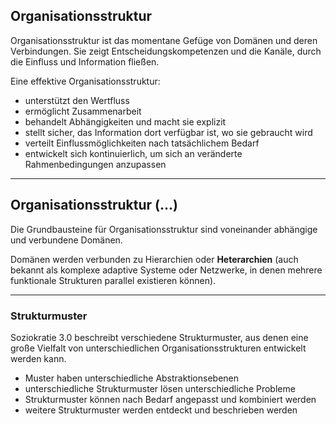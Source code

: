 ## Organisationsstruktur

Organisationsstruktur ist das momentane Gefüge von Domänen und deren Verbindungen. Sie zeigt Entscheidungskompetenzen und die Kanäle, durch die Einfluss und Information fließen.

Eine effektive Organisationsstruktur:

- unterstützt den Wertfluss
- ermöglicht Zusammenarbeit
- behandelt Abhängigkeiten und macht sie explizit
- stellt sicher, das Information dort verfügbar ist, wo sie gebraucht wird
- verteilt Einflussmöglichkeiten nach tatsächlichem Bedarf
- entwickelt sich kontinuierlich, um sich an veränderte Rahmenbedingungen anzupassen

* * *

## Organisationsstruktur (…)

Die Grundbausteine für Organisationsstruktur sind voneinander abhängige und verbundene Domänen.

Domänen werden verbunden zu Hierarchien oder **Heterarchien** (auch bekannt als komplexe adaptive Systeme oder Netzwerke, in denen mehrere funktionale Strukturen parallel existieren können).

* * *

### Strukturmuster

Soziokratie 3.0 beschreibt verschiedene Strukturmuster, aus denen eine große Vielfalt von unterschiedlichen Organisationsstrukturen entwickelt werden kann.

- Muster haben unterschiedliche Abstraktionsebenen
- unterschiedliche Strukturmuster lösen unterschiedliche Probleme
- Strukturmuster können nach Bedarf angepasst und kombiniert werden
- weitere Strukturmuster werden entdeckt und beschrieben werden